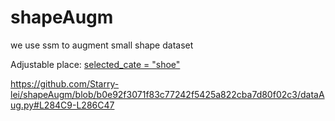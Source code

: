 # shapeAugm
we use ssm to augment small shape dataset

Adjustable place:
[selected_cate = "shoe"](https://github.com/Starry-lei/shapeAugm/blob/b0e92f3071f83c77242f5425a822cba7d80f02c3/dataAug.py#L268C1-L268C27)

https://github.com/Starry-lei/shapeAugm/blob/b0e92f3071f83c77242f5425a822cba7d80f02c3/dataAug.py#L284C9-L286C47
